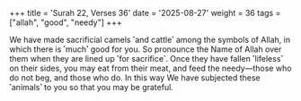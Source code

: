 +++
title = 'Surah 22, Verses 36'
date = '2025-08-27'
weight = 36
tags = ["allah", "good", "needy"]
+++

We have made sacrificial camels ˹and cattle˺ among the symbols of Allah, in which there is ˹much˺ good for you. So pronounce the Name of Allah over them when they are lined up ˹for sacrifice˺. Once they have fallen ˹lifeless˺ on their sides, you may eat from their meat, and feed the needy—those who do not beg, and those who do. In this way We have subjected these ˹animals˺ to you so that you may be grateful.